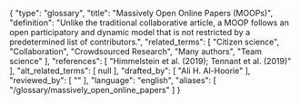 {
    "type": "glossary",
    "title": "Massively Open Online Papers (MOOPs)",
    "definition": "Unlike the traditional collaborative article, a MOOP follows an open participatory and dynamic model that is not restricted by a predetermined list of contributors.",
    "related_terms": [
        "Citizen science",
        "Collaboration",
        "Crowdsourced Research",
        "Many authors",
        "Team science"
    ],
    "references": [
        "Himmelstein et al. (2019); Tennant et al. (2019)"
    ],
    "alt_related_terms": [
        null
    ],
    "drafted_by": [
        "Ali H. Al-Hoorie"
    ],
    "reviewed_by": [
        ""
    ],
    "language": "english",
    "aliases": [
        "/glossary/massively_open_online_papers"
    ]
}